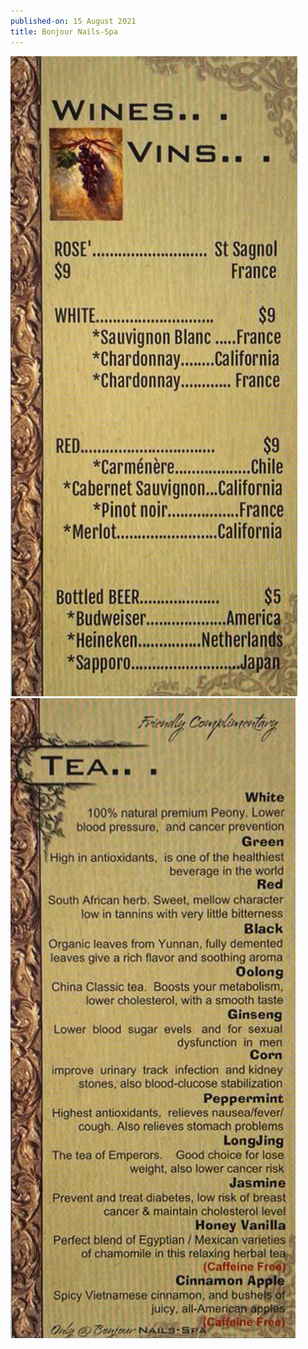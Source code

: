 ```yaml
---
published-on: 15 August 2021
title: Bonjour Nails-Spa
---
```

![Wine List](https://raw.githubusercontent.com/harrytrandesign/bonjour_nail_spa/main/bonjour_drinks_one.jpeg "Our Wine List")
![Tea List](https://raw.githubusercontent.com/harrytrandesign/bonjour_nail_spa/main/bonjour_drinks_two.jpeg "Our Tea List")
